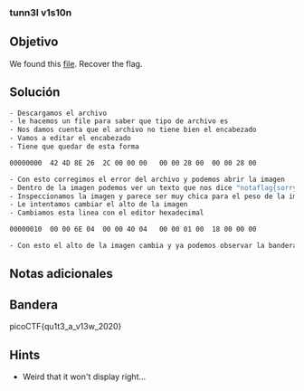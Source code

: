 ### tunn3l v1s10n
## Objetivo

We found this [file](https://mercury.picoctf.net/static/01be2b38ba97802285a451b94505ea75/tunn3l_v1s10n). Recover the flag.
## Solución
```bash
- Descargamos el archivo
- le hacemos un file para saber que tipo de archivo es
- Nos damos cuenta que el archivo no tiene bien el encabezado
- Vamos a editar el encabezado
- Tiene que quedar de esta forma

00000000  42 4D 8E 26  2C 00 00 00   00 00 28 00  00 00 28 00                                                                                          BM.&,.....(...(.

- Con esto corregimos el error del archivo y podemos abrir la imagen
- Dentro de la imagen podemos ver un texto que nos dice "notaflag{sorry}"
- Inspeccionamos la imagen y parece ser muy chica para el peso de la imagen
- Le intentamos cambiar el alto de la imagen
- Cambiamos esta linea con el editor hexadecimal

00000010  00 00 6E 04  00 00 40 04   00 00 01 00  18 00 00 00                                                                                          ..n...@.........

- Con esto el alto de la imagen cambia y ya podemos observar la bandera al abrir la imagen
```
## Notas adicionales

## Bandera

picoCTF{qu1t3_a_v13w_2020}
## Hints

- Weird that it won't display right...